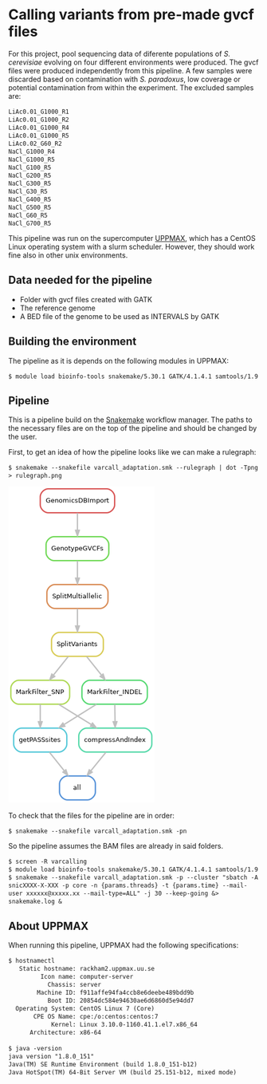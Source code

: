 # Calling variants from pre-made gvcf files

For this project, pool sequencing data of diferente populations of *S. cerevisiae* evolving on four different environments were produced. The gvcf files were produced independently from this pipeline. A few samples were discarded based on contamination with *S. paradoxus*, low coverage or potential contamination from within the experiment. The excluded samples are:

	LiAc0.01_G1000_R1
	LiAc0.01_G1000_R2
	LiAc0.01_G1000_R4
	LiAc0.01_G1000_R5
	LiAc0.02_G60_R2
	NaCl_G1000_R4
	NaCl_G1000_R5
	NaCl_G100_R5
	NaCl_G200_R5
	NaCl_G300_R5
	NaCl_G30_R5
	NaCl_G400_R5
	NaCl_G500_R5
	NaCl_G60_R5
	NaCl_G700_R5

This pipeline was run on the supercomputer [UPPMAX](https://uppmax.uu.se/), which has a CentOS Linux operating system with a slurm scheduler. However, they should work fine also in other unix environments.

## Data needed for the pipeline

- Folder with gvcf files created with GATK
- The reference genome
- A BED file of the genome to be used as INTERVALS by GATK


## Building the environment

The pipeline as it is depends on the following modules in UPPMAX:

	$ module load bioinfo-tools snakemake/5.30.1 GATK/4.1.4.1 samtools/1.9


## Pipeline

This is a pipeline build on the [Snakemake](https://snakemake.readthedocs.io/en/stable/) workflow manager. The paths to the necessary files are on the top of the pipeline and should be changed by the user.

First, to get an idea of how the pipeline looks like we can make a rulegraph:

    $ snakemake --snakefile varcall_adaptation.smk --rulegraph | dot -Tpng > rulegraph.png

![rulegraph](rulegraph.png "rulegraph")

To check that the files for the pipeline are in order:

	$ snakemake --snakefile varcall_adaptation.smk -pn

So the pipeline assumes the BAM files are already in said folders.


	$ screen -R varcalling
	$ module load bioinfo-tools snakemake/5.30.1 GATK/4.1.4.1 samtools/1.9
	$ snakemake --snakefile varcall_adaptation.smk -p --cluster "sbatch -A snicXXXX-X-XXX -p core -n {params.threads} -t {params.time} --mail-user xxxxxx@xxxxx.xx --mail-type=ALL" -j 30 --keep-going &> snakemake.log &


## About UPPMAX

When running this pipeline, UPPMAX had the following specifications:

	$ hostnamectl
	   Static hostname: rackham2.uppmax.uu.se
	         Icon name: computer-server
	           Chassis: server
	        Machine ID: f911affe94fa4ccb8e6deebe489bdd9b
	           Boot ID: 20854dc584e94630ae6d6860d5e94dd7
	  Operating System: CentOS Linux 7 (Core)
	       CPE OS Name: cpe:/o:centos:centos:7
	            Kernel: Linux 3.10.0-1160.41.1.el7.x86_64
	      Architecture: x86-64

	$ java -version
	java version "1.8.0_151"
	Java(TM) SE Runtime Environment (build 1.8.0_151-b12)
	Java HotSpot(TM) 64-Bit Server VM (build 25.151-b12, mixed mode)
